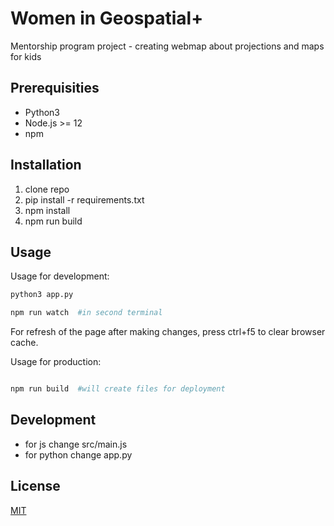 # Women in Geospatial+

Mentorship program project - creating webmap about projections and maps for kids

## Prerequisities

- Python3
- Node.js >= 12
- npm

## Installation

1. clone repo
2. pip install -r requirements.txt
3. npm install
4. npm run build

## Usage
Usage for development:
```python
python3 app.py

npm run watch  #in second terminal
```
For refresh of the page after making changes, press ctrl+f5 to clear browser cache.

Usage for production:

```python

npm run build  #will create files for deployment
```
## Development
- for js change src/main.js
- for python change app.py




## License
[MIT](https://choosealicense.com/licenses/mit/)